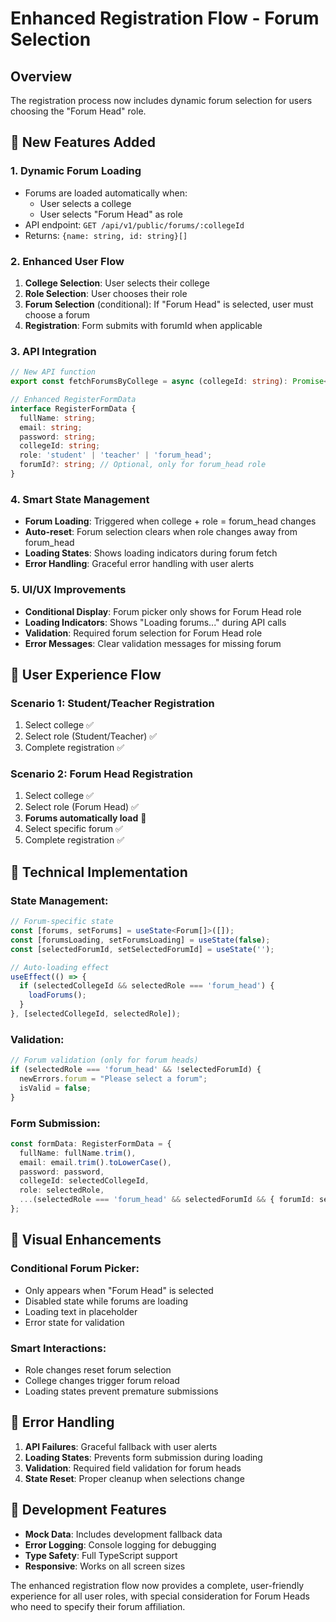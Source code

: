 # Enhanced Registration Flow - Forum Selection

## Overview
The registration process now includes dynamic forum selection for users choosing the "Forum Head" role.

## 🚀 New Features Added

### 1. **Dynamic Forum Loading**
- Forums are loaded automatically when:
  - User selects a college
  - User selects "Forum Head" as role
- API endpoint: `GET /api/v1/public/forums/:collegeId`
- Returns: `{name: string, id: string}[]`

### 2. **Enhanced User Flow**
1. **College Selection**: User selects their college
2. **Role Selection**: User chooses their role
3. **Forum Selection** (conditional): If "Forum Head" is selected, user must choose a forum
4. **Registration**: Form submits with forumId when applicable

### 3. **API Integration**
```typescript
// New API function
export const fetchForumsByCollege = async (collegeId: string): Promise<Forum[]>

// Enhanced RegisterFormData
interface RegisterFormData {
  fullName: string;
  email: string;
  password: string;
  collegeId: string;
  role: 'student' | 'teacher' | 'forum_head';
  forumId?: string; // Optional, only for forum_head role
}
```

### 4. **Smart State Management**
- **Forum Loading**: Triggered when college + role = forum_head changes
- **Auto-reset**: Forum selection clears when role changes away from forum_head
- **Loading States**: Shows loading indicators during forum fetch
- **Error Handling**: Graceful error handling with user alerts

### 5. **UI/UX Improvements**
- **Conditional Display**: Forum picker only shows for Forum Head role
- **Loading Indicators**: Shows "Loading forums..." during API calls
- **Validation**: Required forum selection for Forum Head role
- **Error Messages**: Clear validation messages for missing forum

## 🎯 User Experience Flow

### Scenario 1: Student/Teacher Registration
1. Select college ✅
2. Select role (Student/Teacher) ✅
3. Complete registration ✅

### Scenario 2: Forum Head Registration
1. Select college ✅
2. Select role (Forum Head) ✅
3. **Forums automatically load** 🔄
4. Select specific forum ✅
5. Complete registration ✅

## 🔧 Technical Implementation

### State Management:
```typescript
// Forum-specific state
const [forums, setForums] = useState<Forum[]>([]);
const [forumsLoading, setForumsLoading] = useState(false);
const [selectedForumId, setSelectedForumId] = useState('');

// Auto-loading effect
useEffect(() => {
  if (selectedCollegeId && selectedRole === 'forum_head') {
    loadForums();
  }
}, [selectedCollegeId, selectedRole]);
```

### Validation:
```typescript
// Forum validation (only for forum heads)
if (selectedRole === 'forum_head' && !selectedForumId) {
  newErrors.forum = "Please select a forum";
  isValid = false;
}
```

### Form Submission:
```typescript
const formData: RegisterFormData = {
  fullName: fullName.trim(),
  email: email.trim().toLowerCase(),
  password: password,
  collegeId: selectedCollegeId,
  role: selectedRole,
  ...(selectedRole === 'forum_head' && selectedForumId && { forumId: selectedForumId }),
};
```

## 🎨 Visual Enhancements

### Conditional Forum Picker:
- Only appears when "Forum Head" is selected
- Disabled state while forums are loading
- Loading text in placeholder
- Error state for validation

### Smart Interactions:
- Role changes reset forum selection
- College changes trigger forum reload
- Loading states prevent premature submissions

## 🚦 Error Handling

1. **API Failures**: Graceful fallback with user alerts
2. **Loading States**: Prevents form submission during loading
3. **Validation**: Required field validation for forum heads
4. **State Reset**: Proper cleanup when selections change

## 📱 Development Features

- **Mock Data**: Includes development fallback data
- **Error Logging**: Console logging for debugging
- **Type Safety**: Full TypeScript support
- **Responsive**: Works on all screen sizes

The enhanced registration flow now provides a complete, user-friendly experience for all user roles, with special consideration for Forum Heads who need to specify their forum affiliation.
